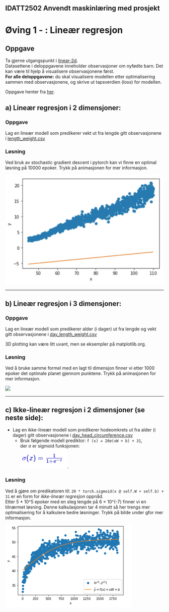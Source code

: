 ## IDATT2502 Anvendt maskinlæring med prosjekt
# Øving 1 - : Lineær regresjon

## Oppgave

Ta gjerne utgangspunkt i [linear-2d](https://gitlab.com/ntnu-tdat3025/regression/linear-2d).  
Datasettene i deloppgavene inneholder observasjoner om nyfødte barn. Det kan være
til hjelp å visualisere observasjonene først.  
**For alle deloppgavene:** du skal visualisere modellen etter optimalisering sammen
med observasjonene, og skrive ut tapsverdien (*loss*) for modellen.

Oppgave henter fra [her](assets/assignment).

## a) Lineær regresjon i 2 dimensjoner:

### Oppgave
Lag en lineær modell som predikerer vekt ut fra lengde gitt observasjonene i
[length_weight.csv](length_weight.csv)

### Løsning
Ved bruk av stochastic gradient descent i pytorch kan vi finne en optimal løsning på 10000 epoker.
Trykk på animasjonen for mer informasjon.  

[![](assets/linear_regression_2d_live.gif)](a.ipynb)



------
 
## b) Lineær regresjon i 3 dimensjoner:

### Oppgave
Lag en lineær modell som predikerer alder (i dager) ut fra lengde og vekt gitt
observasjonene i [day_length_weight.csv](day_length_weight.csv)

3D plotting kan være litt uvant, men se eksempler på matplotlib.org.

### Løsning

Ved å bruke samme formel med en lagt til dimensjon finner vi etter 1000 epoker det optimale planet gjennom punktene.
Trykk på animasjonen for mer informasjon.  

[![](assets/linear_regression_3d_live.gif)](b.ipynb)

-----
## c) Ikke-lineær regresjon i 2 dimensjoner (se neste side):
- Lag en ikke-lineær modell som predikerer hodeomkrets ut fra alder (i dager) gitt
observasjonene i [day_head_circumference.csv](day_head_circumference.csv)
  - Bruk følgende modell prediktor: `f (x) = 20σ(xW + b) + 31`,  
    der σ er sigmoid funksjonen:  
    ![](assets/sigmoid_froid.png).

### Løsning
Ved å gjøre om predikatoren til: `20 * torch.sigmoid(x @ self.W + self.b) + 31` er en form for *ikke-lineær regresjon* oppnåd.  
Etter 5 * 10^5 epoker med en steg lengde på 6 × 10^(-7) finner vi en tilnærmet løsning. Denne kalkulasjonen tar 4 minutt så her trengs mer optimalisering for å kalkulere bedre løsninger. Trykk på bilde under gfor mer informasjon.  

[![](assets/non_linear_regression_2d.png)](c.ipynb)



